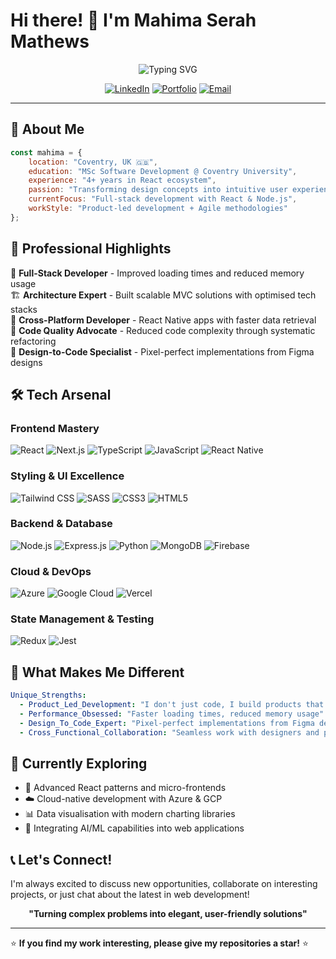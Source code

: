 # Hi there! 👋 I'm Mahima Serah Mathews

<div align="center">

![Typing SVG](https://readme-typing-svg.herokuapp.com/?font=Fira+Code&size=30&duration=3000&pause=1000&color=6366F1&center=true&vCenter=true&width=600&lines=Full-Stack+Developer;4+Years+Experience;Turning+Ideas+Into+Reality)

[![LinkedIn](https://img.shields.io/badge/LinkedIn-0077B5?style=for-the-badge&logo=linkedin&logoColor=white)](https://linkedin.com/in/mahima-mathews)
[![Portfolio](https://img.shields.io/badge/Portfolio-FF5722?style=for-the-badge&logo=todoist&logoColor=white)](https://mahima-mathews.netlify.app/)
[![Email](https://img.shields.io/badge/Email-D14836?style=for-the-badge&logo=gmail&logoColor=white)](mailto:mahi3.mathews@gmail.com)

</div>

---

## 🚀 About Me

```javascript
const mahima = {
    location: "Coventry, UK 🇬🇧",
    education: "MSc Software Development @ Coventry University",
    experience: "4+ years in React ecosystem",
    passion: "Transforming design concepts into intuitive user experiences",
    currentFocus: "Full-stack development with React & Node.js",
    workStyle: "Product-led development + Agile methodologies"
};
```

## 💼 Professional Highlights

🎯 **Full-Stack Developer** - Improved loading times and reduced memory usage  
🏗️ **Architecture Expert** - Built scalable MVC solutions with optimised tech stacks  
📱 **Cross-Platform Developer** - React Native apps with faster data retrieval  
🔧 **Code Quality Advocate** - Reduced code complexity through systematic refactoring  
🎨 **Design-to-Code Specialist** - Pixel-perfect implementations from Figma designs  

## 🛠️ Tech Arsenal

### Frontend Mastery
![React](https://img.shields.io/badge/React-20232A?style=for-the-badge&logo=react&logoColor=61DAFB)
![Next.js](https://img.shields.io/badge/Next.js-000000?style=for-the-badge&logo=next.js&logoColor=white)
![TypeScript](https://img.shields.io/badge/TypeScript-007ACC?style=for-the-badge&logo=typescript&logoColor=white)
![JavaScript](https://img.shields.io/badge/JavaScript-F7DF1E?style=for-the-badge&logo=javascript&logoColor=black)
![React Native](https://img.shields.io/badge/React_Native-20232A?style=for-the-badge&logo=react&logoColor=61DAFB)

### Styling & UI Excellence
![Tailwind CSS](https://img.shields.io/badge/Tailwind_CSS-38B2AC?style=for-the-badge&logo=tailwind-css&logoColor=white)
![SASS](https://img.shields.io/badge/SASS-hotpink.svg?style=for-the-badge&logo=SASS&logoColor=white)
![CSS3](https://img.shields.io/badge/CSS3-1572B6?style=for-the-badge&logo=css3&logoColor=white)
![HTML5](https://img.shields.io/badge/HTML5-E34F26?style=for-the-badge&logo=html5&logoColor=white)

### Backend & Database
![Node.js](https://img.shields.io/badge/Node.js-43853D?style=for-the-badge&logo=node.js&logoColor=white)
![Express.js](https://img.shields.io/badge/Express.js-404D59?style=for-the-badge)
![Python](https://img.shields.io/badge/Python-3776AB?style=for-the-badge&logo=python&logoColor=white)
![MongoDB](https://img.shields.io/badge/MongoDB-4EA94B?style=for-the-badge&logo=mongodb&logoColor=white)
![Firebase](https://img.shields.io/badge/Firebase-039BE5?style=for-the-badge&logo=Firebase&logoColor=white)

### Cloud & DevOps
![Azure](https://img.shields.io/badge/Azure-0089D0?style=for-the-badge&logo=microsoft-azure&logoColor=white)
![Google Cloud](https://img.shields.io/badge/Google_Cloud-4285F4?style=for-the-badge&logo=google-cloud&logoColor=white)
![Vercel](https://img.shields.io/badge/Vercel-000000?style=for-the-badge&logo=vercel&logoColor=white)

### State Management & Testing
![Redux](https://img.shields.io/badge/Redux-593D88?style=for-the-badge&logo=redux&logoColor=white)
![Jest](https://img.shields.io/badge/Jest-323330?style=for-the-badge&logo=Jest&logoColor=white)

## 🌟 What Makes Me Different

```yaml
Unique_Strengths:
  - Product_Led_Development: "I don't just code, I build products that solve real problems"
  - Performance_Obsessed: "Faster loading times, reduced memory usage"
  - Design_To_Code_Expert: "Pixel-perfect implementations from Figma designs"
  - Cross_Functional_Collaboration: "Seamless work with designers and product teams"
```

## 🎯 Currently Exploring

- 🔬 Advanced React patterns and micro-frontends
- ☁️ Cloud-native development with Azure & GCP
- 📊 Data visualisation with modern charting libraries
- 🤖 Integrating AI/ML capabilities into web applications

## 📞 Let's Connect!

I'm always excited to discuss new opportunities, collaborate on interesting projects, or just chat about the latest in web development!

<div align="center">

**"Turning complex problems into elegant, user-friendly solutions"**

</div>

---

⭐ **If you find my work interesting, please give my repositories a star!** ⭐

